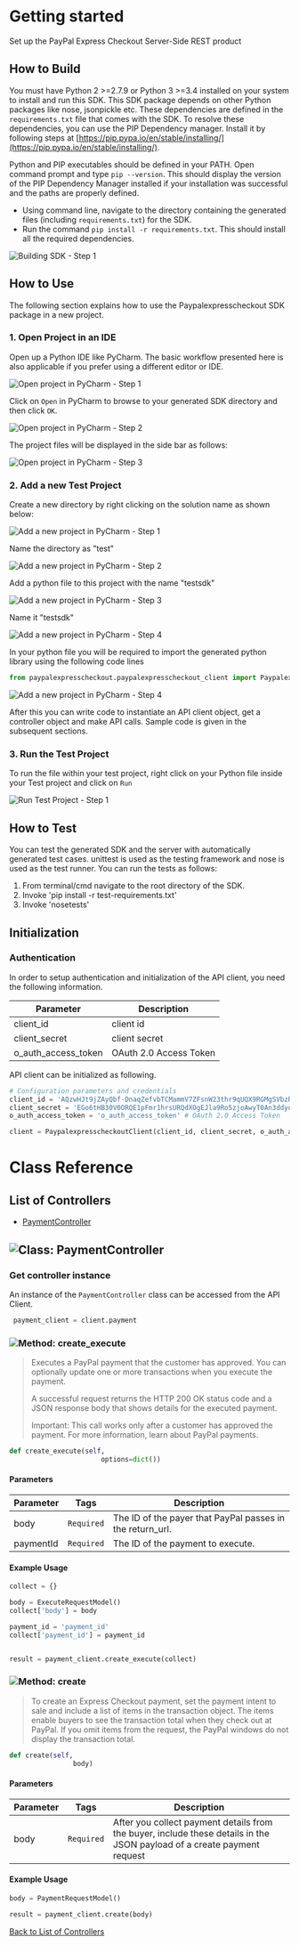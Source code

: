 # Getting started

Set up the PayPal Express Checkout Server-Side REST product

## How to Build


You must have Python 2 >=2.7.9 or Python 3 >=3.4 installed on your system to install and run this SDK. This SDK package depends on other Python packages like nose, jsonpickle etc. 
These dependencies are defined in the ```requirements.txt``` file that comes with the SDK.
To resolve these dependencies, you can use the PIP Dependency manager. Install it by following steps at [https://pip.pypa.io/en/stable/installing/](https://pip.pypa.io/en/stable/installing/).

Python and PIP executables should be defined in your PATH. Open command prompt and type ```pip --version```.
This should display the version of the PIP Dependency Manager installed if your installation was successful and the paths are properly defined.

* Using command line, navigate to the directory containing the generated files (including ```requirements.txt```) for the SDK.
* Run the command ```pip install -r requirements.txt```. This should install all the required dependencies.

![Building SDK - Step 1](https://apidocs.io/illustration/python?step=installDependencies&workspaceFolder=PayPal%20Express%20Checkout-Python)


## How to Use

The following section explains how to use the Paypalexpresscheckout SDK package in a new project.

### 1. Open Project in an IDE

Open up a Python IDE like PyCharm. The basic workflow presented here is also applicable if you prefer using a different editor or IDE.

![Open project in PyCharm - Step 1](https://apidocs.io/illustration/python?step=pyCharm)

Click on ```Open``` in PyCharm to browse to your generated SDK directory and then click ```OK```.

![Open project in PyCharm - Step 2](https://apidocs.io/illustration/python?step=openProject0&workspaceFolder=PayPal%20Express%20Checkout-Python)     

The project files will be displayed in the side bar as follows:

![Open project in PyCharm - Step 3](https://apidocs.io/illustration/python?step=openProject1&workspaceFolder=PayPal%20Express%20Checkout-Python&projectName=paypalexpresscheckout)     

### 2. Add a new Test Project

Create a new directory by right clicking on the solution name as shown below:

![Add a new project in PyCharm - Step 1](https://apidocs.io/illustration/python?step=createDirectory&workspaceFolder=PayPal%20Express%20Checkout-Python&projectName=paypalexpresscheckout)

Name the directory as "test"

![Add a new project in PyCharm - Step 2](https://apidocs.io/illustration/python?step=nameDirectory)
   
Add a python file to this project with the name "testsdk"

![Add a new project in PyCharm - Step 3](https://apidocs.io/illustration/python?step=createFile&workspaceFolder=PayPal%20Express%20Checkout-Python&projectName=paypalexpresscheckout)

Name it "testsdk"

![Add a new project in PyCharm - Step 4](https://apidocs.io/illustration/python?step=nameFile)

In your python file you will be required to import the generated python library using the following code lines

```Python
from paypalexpresscheckout.paypalexpresscheckout_client import PaypalexpresscheckoutClient
```

![Add a new project in PyCharm - Step 4](https://apidocs.io/illustration/python?step=projectFiles&workspaceFolder=PayPal%20Express%20Checkout-Python&libraryName=paypalexpresscheckout.paypalexpresscheckout_client&projectName=paypalexpresscheckout)

After this you can write code to instantiate an API client object, get a controller object and  make API calls. Sample code is given in the subsequent sections.

### 3. Run the Test Project

To run the file within your test project, right click on your Python file inside your Test project and click on ```Run```

![Run Test Project - Step 1](https://apidocs.io/illustration/python?step=runProject&workspaceFolder=PayPal%20Express%20Checkout-Python&libraryName=paypalexpresscheckout.paypalexpresscheckout_client&projectName=paypalexpresscheckout)


## How to Test

You can test the generated SDK and the server with automatically generated test
cases. unittest is used as the testing framework and nose is used as the test
runner. You can run the tests as follows:

  1. From terminal/cmd navigate to the root directory of the SDK.
  2. Invoke 'pip install -r test-requirements.txt'
  3. Invoke 'nosetests'

## Initialization

### Authentication
In order to setup authentication and initialization of the API client, you need the following information.

| Parameter | Description |
|-----------|-------------|
| client_id | client id |
| client_secret | client secret |
| o_auth_access_token | OAuth 2.0 Access Token |



API client can be initialized as following.

```python
# Configuration parameters and credentials
client_id = 'AQzwHJt9jZAyQbf-DnaqZefvbTCMammV7ZFsnW23thr9qUQX9RGMgSVbzRjxXTAODKjh2W0k6Ei4Q2m9' # client id
client_secret = 'EGo6tHB30V0ORQE1pFmr1hrsURQdXOgEJla9Ro5zjoAwyT0An3ddyqIYL836EOVS5XjSvmw_qwEEMsgd' # client secret
o_auth_access_token = 'o_auth_access_token' # OAuth 2.0 Access Token

client = PaypalexpresscheckoutClient(client_id, client_secret, o_auth_access_token)
```



# Class Reference

## <a name="list_of_controllers"></a>List of Controllers

* [PaymentController](#payment_controller)

## <a name="payment_controller"></a>![Class: ](https://apidocs.io/img/class.png ".PaymentController") PaymentController

### Get controller instance

An instance of the ``` PaymentController ``` class can be accessed from the API Client.

```python
 payment_client = client.payment
```

### <a name="create_execute"></a>![Method: ](https://apidocs.io/img/method.png ".PaymentController.create_execute") create_execute

> Executes a PayPal payment that the customer has approved. You can optionally update one or more transactions when you execute the payment.
> 
> A successful request returns the HTTP 200 OK status code and a JSON response body that shows details for the executed payment.
> 
> Important: This call works only after a customer has approved the payment. For more information, learn about PayPal payments.

```python
def create_execute(self,
                       options=dict())
```

#### Parameters

| Parameter | Tags | Description |
|-----------|------|-------------|
| body |  ``` Required ```  | The ID of the payer that PayPal passes in the return_url. |
| paymentId |  ``` Required ```  | The ID of the payment to execute. |



#### Example Usage

```python
collect = {}

body = ExecuteRequestModel()
collect['body'] = body

payment_id = 'payment_id'
collect['payment_id'] = payment_id


result = payment_client.create_execute(collect)

```


### <a name="create"></a>![Method: ](https://apidocs.io/img/method.png ".PaymentController.create") create

> To create an Express Checkout payment, set the payment intent to sale and include a list of items in the transaction object. The items enable buyers to see the transaction total when they check out at PayPal. If you omit items from the request, the PayPal windows do not display the transaction total.

```python
def create(self,
                body)
```

#### Parameters

| Parameter | Tags | Description |
|-----------|------|-------------|
| body |  ``` Required ```  | After you collect payment details from the buyer, include these details in the JSON payload of a create payment request |



#### Example Usage

```python
body = PaymentRequestModel()

result = payment_client.create(body)

```


[Back to List of Controllers](#list_of_controllers)



